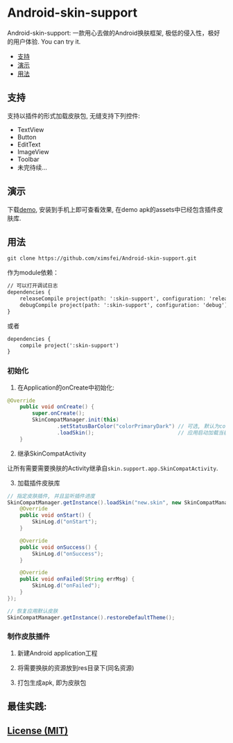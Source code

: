 # Android-skin-support
Android-skin-support: 一款用心去做的Android换肤框架, 极低的侵入性，极好的用户体验.
You can try it.

* [支持](#支持)
* [演示](#演示)
* [用法](#用法)

## 支持

支持以插件的形式加载皮肤包, 无缝支持下列控件:

* TextView
* Button
* EditText
* ImageView
* Toolbar
* 未完待续...

## 演示

下载[demo](demo/app-debug.apk), 安装到手机上即可查看效果, 在demo apk的assets中已经包含插件皮肤库.

## 用法

```xml
git clone https://github.com/ximsfei/Android-skin-support.git
```

作为module依赖：

```xml
// 可以打开调试日志
dependencies {
    releaseCompile project(path: ':skin-support', configuration: 'release')
    debugCompile project(path: ':skin-support', configuration: 'debug')
}
```

或者

```xml
dependencies {
    compile project(':skin-support')
}
```

### 初始化

1. 在Application的onCreate中初始化:

```java
@Override
    public void onCreate() {
        super.onCreate();
        SkinCompatManager.init(this)
                .setStatusBarColor("colorPrimaryDark") // 可选, 默认为colorPrimaryDark, 设置状态栏颜色@color/colorPrimaryDark
                .loadSkin();                           // 应用启动加载当前(保存在SharedPreferences中)皮肤库
    }
```

2. 继承SkinCompatActivity

让所有需要需要换肤的Activity继承自`skin.support.app.SkinCompatActivity`.

3. 加载插件皮肤库

```java
// 指定皮肤插件, 并且监听插件进度
SkinCompatManager.getInstance().loadSkin("new.skin", new SkinCompatManager.SkinLoaderListener() {
    @Override
    public void onStart() {
        SkinLog.d("onStart");
    }

    @Override
    public void onSuccess() {
        SkinLog.d("onSuccess");
    }

    @Override
    public void onFailed(String errMsg) {
        SkinLog.d("onFailed");
    }
});

// 恢复应用默认皮肤
SkinCompatManager.getInstance().restoreDefaultTheme();
```

### 制作皮肤插件

1. 新建Android application工程

2. 将需要换肤的资源放到res目录下(同名资源)

3. 打包生成apk, 即为皮肤包

## 最佳实践:

## [License (MIT)](LICENSE)